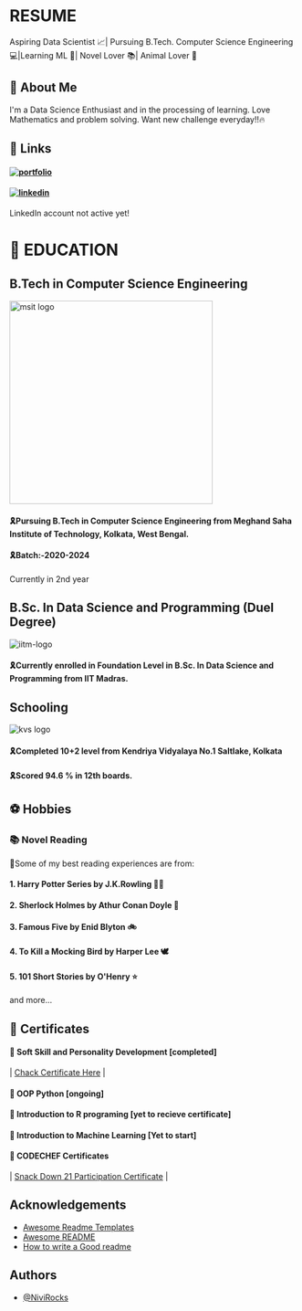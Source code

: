 
#      RESUME 

Aspiring Data Scientist 📈| Pursuing B.Tech. Computer Science Engineering 💻|Learning ML 📌| Novel Lover 📚| Animal Lover 🐶 

## 🚀 About Me
I'm a Data Science Enthusiast and in the processing of learning.
Love Mathematics and problem solving. Want new challenge everyday!!🔥


## 🔗 Links
#### [![portfolio](https://img.shields.io/badge/My_GitHub_Profile_Link-000?style=for-the-badge&logo=ko-fi&logoColor=white)](https://github.com/NiviRocks)
#### [![linkedin](https://img.shields.io/badge/linkedin-0A66C2?style=for-the-badge&logo=linkedin&logoColor=white)](https://www.linkedin.com/)
LinkedIn account not active yet!
# 📖 EDUCATION 
## B.Tech in Computer Science Engineering
<img width="356" alt="msit logo" src="https://user-images.githubusercontent.com/96379756/146984366-a97d2415-8acd-42a2-8ccf-625090b161b0.png">

#### 🎗Pursuing B.Tech in Computer Science Engineering from Meghand Saha Institute of Technology, Kolkata, West Bengal.
#### 🎗Batch:-2020-2024
Currently in 2nd year 
## B.Sc. In Data Science and Programming (Duel Degree)
<img alt="iitm-logo" src="https://user-images.githubusercontent.com/96379756/146984436-13ba2603-6b8b-4c37-9659-c7b9857fa8ae.png">

#### 🎗Currently enrolled in Foundation Level in B.Sc. In Data Science and Programming from IIT Madras.
## Schooling
<img alt="kvs logo" src="https://user-images.githubusercontent.com/96379756/146983457-576dfcc0-c3b3-47b8-903f-20f445ca1ccf.jpg">

#### 🎗Completed 10+2 level from Kendriya Vidyalaya No.1 Saltlake, Kolkata
#### 🎗Scored 94.6 % in 12th boards.

## ⚽ Hobbies 
### 📚 Novel Reading
🎀Some of my best reading experiences are from:

  ####  1. Harry Potter Series by J.K.Rowling 🧙‍♂️
  ####  2. Sherlock Holmes by Athur Conan Doyle 🤠  
  ####  3. Famous Five by Enid Blyton 🚲
  ####  4. To Kill a Mocking Bird by Harper Lee 🕊
  ####  5. 101 Short Stories by O'Henry ⭐
  and more...


    
## 🧧 Certificates
#### 🎯 Soft Skill and Personality Development [completed]
| [Chack Certificate Here](https://user-images.githubusercontent.com/96379756/146985987-07274f19-ef15-4ca2-b9ea-d3c6e6c2d6d0.jpg) |

#### 🎯 OOP Python [ongoing]
#### 🎯 Introduction to R programing [yet to recieve certificate]
#### 🎯 Introduction to Machine Learning [Yet to start]
#### 🎯 CODECHEF Certificates
| [Snack Down 21 Participation Certificate](https://github.com/NiviRocks/NiviRocks.github.io/files/7757697/SNACKDOWN.21.Participation.Certificate.pdf) |



## Acknowledgements

 - [Awesome Readme Templates](https://awesomeopensource.com/project/elangosundar/awesome-README-templates)
 - [Awesome README](https://github.com/matiassingers/awesome-readme)
 - [How to write a Good readme](https://bulldogjob.com/news/449-how-to-write-a-good-readme-for-your-github-project)


## Authors 

- [@NiviRocks](https://www.github.com/NiviRocks)

